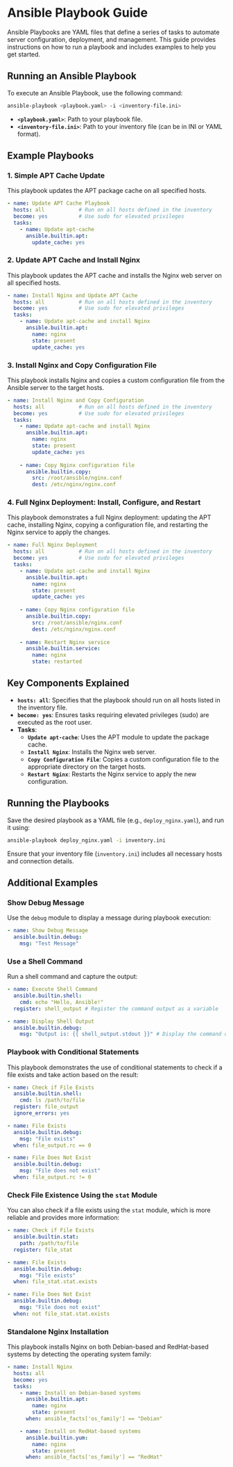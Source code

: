 # Ansible Playbook Guide

Ansible Playbooks are YAML files that define a series of tasks to automate server configuration, deployment, and management. This guide provides instructions on how to run a playbook and includes examples to help you get started.

## Running an Ansible Playbook

To execute an Ansible Playbook, use the following command:

```bash
ansible-playbook <playbook.yaml> -i <inventory-file.ini>
```

- **`<playbook.yaml>`**: Path to your playbook file.
- **`<inventory-file.ini>`**: Path to your inventory file (can be in INI or YAML format).

## Example Playbooks

### 1. Simple APT Cache Update

This playbook updates the APT package cache on all specified hosts.

```yaml
- name: Update APT Cache Playbook
  hosts: all           # Run on all hosts defined in the inventory
  become: yes          # Use sudo for elevated privileges
  tasks:
    - name: Update apt-cache
      ansible.builtin.apt:
        update_cache: yes
```

### 2. Update APT Cache and Install Nginx

This playbook updates the APT cache and installs the Nginx web server on all specified hosts.

```yaml
- name: Install Nginx and Update APT Cache
  hosts: all           # Run on all hosts defined in the inventory
  become: yes          # Use sudo for elevated privileges
  tasks:
    - name: Update apt-cache and install Nginx
      ansible.builtin.apt:
        name: nginx
        state: present
        update_cache: yes
```

### 3. Install Nginx and Copy Configuration File

This playbook installs Nginx and copies a custom configuration file from the Ansible server to the target hosts.

```yaml
- name: Install Nginx and Copy Configuration
  hosts: all           # Run on all hosts defined in the inventory
  become: yes          # Use sudo for elevated privileges
  tasks:
    - name: Update apt-cache and install Nginx
      ansible.builtin.apt:
        name: nginx
        state: present
        update_cache: yes
        
    - name: Copy Nginx configuration file
      ansible.builtin.copy:
        src: /root/ansible/nginx.conf
        dest: /etc/nginx/nginx.conf
```

### 4. Full Nginx Deployment: Install, Configure, and Restart

This playbook demonstrates a full Nginx deployment: updating the APT cache, installing Nginx, copying a configuration file, and restarting the Nginx service to apply the changes.

```yaml
- name: Full Nginx Deployment
  hosts: all           # Run on all hosts defined in the inventory
  become: yes          # Use sudo for elevated privileges
  tasks:
    - name: Update apt-cache and install Nginx
      ansible.builtin.apt:
        name: nginx
        state: present
        update_cache: yes
        
    - name: Copy Nginx configuration file
      ansible.builtin.copy:
        src: /root/ansible/nginx.conf
        dest: /etc/nginx/nginx.conf
        
    - name: Restart Nginx service
      ansible.builtin.service:
        name: nginx
        state: restarted
```

## Key Components Explained

- **`hosts: all`**: Specifies that the playbook should run on all hosts listed in the inventory file.
- **`become: yes`**: Ensures tasks requiring elevated privileges (sudo) are executed as the root user.
- **Tasks**:
  - **`Update apt-cache`**: Uses the APT module to update the package cache.
  - **`Install Nginx`**: Installs the Nginx web server.
  - **`Copy Configuration File`**: Copies a custom configuration file to the appropriate directory on the target hosts.
  - **`Restart Nginx`**: Restarts the Nginx service to apply the new configuration.

## Running the Playbooks

Save the desired playbook as a YAML file (e.g., `deploy_nginx.yaml`), and run it using:

```bash
ansible-playbook deploy_nginx.yaml -i inventory.ini
```

Ensure that your inventory file (`inventory.ini`) includes all necessary hosts and connection details.

## Additional Examples

### Show Debug Message

Use the `debug` module to display a message during playbook execution:

```yaml
- name: Show Debug Message
  ansible.builtin.debug:
    msg: "Test Message"
```

### Use a Shell Command

Run a shell command and capture the output:

```yaml
- name: Execute Shell Command
  ansible.builtin.shell:
    cmd: echo "Hello, Ansible!"
  register: shell_output # Register the command output as a variable

- name: Display Shell Output
  ansible.builtin.debug:
    msg: "Output is: {{ shell_output.stdout }}" # Display the command output
```

### Playbook with Conditional Statements

This playbook demonstrates the use of conditional statements to check if a file exists and take action based on the result:

```yaml
- name: Check if File Exists
  ansible.builtin.shell:
    cmd: ls /path/to/file
  register: file_output
  ignore_errors: yes

- name: File Exists
  ansible.builtin.debug:
    msg: "File exists"
  when: file_output.rc == 0

- name: File Does Not Exist
  ansible.builtin.debug:
    msg: "File does not exist"
  when: file_output.rc != 0
```

### Check File Existence Using the `stat` Module

You can also check if a file exists using the `stat` module, which is more reliable and provides more information:

```yaml
- name: Check if File Exists
  ansible.builtin.stat:
    path: /path/to/file
  register: file_stat

- name: File Exists
  ansible.builtin.debug:
    msg: "File exists"
  when: file_stat.stat.exists

- name: File Does Not Exist
  ansible.builtin.debug:
    msg: "File does not exist"
  when: not file_stat.stat.exists
```

### Standalone Nginx Installation

This playbook installs Nginx on both Debian-based and RedHat-based systems by detecting the operating system family:

```yaml
- name: Install Nginx
  hosts: all
  become: yes
  tasks:
    - name: Install on Debian-based systems
      ansible.builtin.apt:
        name: nginx
        state: present
      when: ansible_facts['os_family'] == "Debian"

    - name: Install on RedHat-based systems
      ansible.builtin.yum:
        name: nginx
        state: present
      when: ansible_facts['os_family'] == "RedHat"
```

